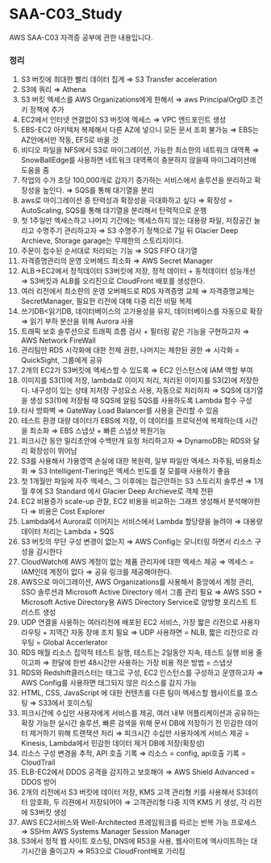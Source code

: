 # SAA-C03_Study
AWS SAA-C03 자격증 공부에 관한 내용입니다.

### 정리

1. S3 버킷에 최대한 빨리 데이터 집계 ⇒ S3 Transfer acceleration
2. S3에 쿼리 ⇒ Athena
3. S3 버킷 엑세스를 AWS Organizations에게 한해서 ⇒ 
aws PrincipalOrgID 조건 키 정책에 추가
4. EC2에서 인터넷 연결없이 S3 버킷에 엑세스 ⇒
VPC 엔드포인트 생성
5. EBS-EC2 아키텍처 복제해서 다른 AZ에 넣으니 모든 문서 조회 불가능 ⇒
EBS는 AZ안에서만 작동, EFS로 바꿀 것
6. 비디오 파일을 NFS에서 S3로 마이그레이션, 가능한 최소한의 네트워크 대역폭 ⇒
SnowBallEdge를 사용하면 네트워크 대역폭이 충분하지 않을때 마이그레이션에 도움을 줌
7. 작업의 수가 초당 100,000개로 갑자기 증가하는 서비스에서 솔루션을 분리하고 확장성을 높인다. ⇒
SQS를 통해 대기열을 분리
8. aws로 마이그레이션 중 탄력성과 확장성을 극대화하고 싶다 ⇒
확장성 = AutoScaling, SQS를 통해 대기열을 분리해서 탄력적으로 운행
9. 첫 1주일만 엑세스하고 나머지 기간에는 엑세스하지 않는 대용량 파일, 저장공간 늘리고 수명주기 관리하고자 ⇒ 
S3 수명주기 정책으로 7일 뒤 Glacier Deep Archieve, Storage garage는 무제한의 스토리지이다.
10. 주문이 접수된 순서대로 처리되는 기능 ⇒
SQS FIFO 대기열
11. 자격증명관리의 운영 오버헤드 최소화 ⇒ AWS Secret Manager
12. ALB→EC2에서 정적데이터 S3버킷에 저장, 정적 데이터 + 동적데이터 성능개선 ⇒ 
S3버킷과 ALB를 오리진으로 CloudFront 배포를 생성한다. 
13. 여러 리전에서 최소한의 운영 오버헤드로 RDS 자격증명 교체 ⇒
자격증명교체는 SecretManager, 필요한 리전에 대해 다중 리전 비밀 복제
14. 쓰기DB<읽기DB, 데이터베이스의 고가용성을 유지, 데이터베이스를 자동으로 확장 ⇒
읽기 부하 분산을 위해 Aurora  사용
15. 트래픽 보호 솔루션으로 트래픽 흐름 검사 + 필터링 같은 기능을 구현하고자 ⇒
AWS Network FireWall
16. 관리팀만 RDS 시각화에 대한 전체 권한, 나머지는 제한된 권한 ⇒
시각화 = QuickSight, 그룹에게 공유 
17. 2개의 EC2가 S3버킷에 엑세스할 수 있도록 ⇒
EC2 인스턴스에 IAM 역할 부여
18. 이미지를 S3(1)에 저장, lambda로 이미지 처리, 처리된 이미지를 S3(2)에 저장한다. 내구성이 있는 상태 지저장 구성요소 사용, 자동으로 처리하자 ⇒
SQS에 대기열을 생성 S3(1)에 저장될 때 SQS에 알림
SQS를 사용하도록 Lambda 함수 구성
19. 타사 방화벽 ⇒ GateWay Load Balancer를 사용을 관리할 수 있음
20. 테스트 환경 대량 데이터가 EBS에 저장, 이 데이터를 프로덕션에 복제하는데 시간을 최소화 ⇒ EBS 스냅샷 + 빠른 스냅샷 복원기능
21. 피크시간 동안 밀리초안에 수백만개 요청 처리하고자 ⇒ DynamoDB는 RDS와 달리 확장성이 뛰어남
22. S3를 사용해서 가용영역 손실에 대한 복원력, 일부 파일만 엑세스 자주됨, 비용최소화 ⇒ S3 Intelligent-Tiering은 엑세스 빈도를 잘 모를때 사용하기 좋음
23. 첫 1개월만 파일에 자주 엑세스, 그 이후에는 접근안하는 S3 스토리지 솔루션 ⇒ 1개월 후에 S3 Standard 에서 Glacier Deep Archieve로 객체 전환
24. EC2 비용증가 scale-up 관찰, EC2 비용을 비교하는 그래프 생성해서 분석해야한다 ⇒ 비용은 Cost Explorer
25. Lambda에서 Aurora로 이어지는 서비스에서 Lambda 할당량을 늘려야 ⇒ 대용량 데이터 처리는 Lambda + SQS
26. S3 버킷의 무단 구성 변경이 없는지 ⇒ AWS Config는 모니터링 하면서 리소스 구성을 감시한다
27. CloudWatch에 AWS 계정이 없는 제품 관리자에 대한 엑세스 제공 ⇒ 엑세스 = IAM인데 계정이 없다 ⇒ 공유 링크를 제공해야한다.
28. AWS으로 마이그레이션, AWS Organizations를 사용해서 중앙에서 계정 관리, SSO 솔루션과 Microsoft Active Directory 에서 그룹 관리 필요 ⇒
AWS SSO + Microsoft Active Directory용 AWS Directory Service로 양방향 포리스트 트러스트 생성
29. UDP 연결을 사용하는 여러리전에 배포된 EC2 서비스, 가장 짧은 리전으로 사용자 라우팅 + 지역간 자동 장애 조치 필요 ⇒ 
UDP 사용하면 = NLB, 짧은 리전으로 라우팅 = Global Accerlerator
30. RDS 매월 리소스 집약적 테스트 실행, 테스트는 2일동안 지속, 테스트 실행 비용 줄이고파 ⇒
한달에 한번 48시간만 사용하는 가장 비용 적은 방법 = 스냅샷
31. RDS와 Redshift클러스터는 태그로 구성, EC2 인스턴스를 구성하고 운영하고자 ⇒ AWS Config를 사용하면 태그되지 않은 리소스를 감지 가능
32. HTML, CSS, JavaScript 에 대한 컨텐츠를 다른 팀이 엑세스할 웹사이트를 호스팅 ⇒ S33에서 호이스팅
33. 피크시간에 수십만 사용자에게 서비스를 제공, 여러 내부 어플리케이션과 공유하는 확장 가능한 실시간 솔루션, 
빠른 검색을 위해 문서 DB에 저장하기 전 민감한 데이터 제거하기 위해 트랜잭션 처리 ⇒
피크시간 수십만 사용자에게 서비스 제공 = Kinesis,
Lambda에서 민감한 데이터 제거 DB에 저장(확장성)
34. 리소스 구성 변경을 추적, API 호출 기록 ⇒ 리소스 = config, api호출 기록 = CloudTrail
35. ELB-EC2에서 DDOS 공격을 감지하고 보호해야 ⇒ AWS Shield Advanced = DDOS 방어
36. 2개의 리전에서 S3 버킷에 데이터 저장, KMS 고객 관리형 키를 사용해서 S3데이터 암호화, 두 리젼에서 저장되어야 ⇒ 
고객관리형 다중 지역 KMS 키 생성, 각 리전에 S3버킷 생성
37. AWS EC2서비스와 Well-Architected 프레임워크를 따르는 반복 가능 프로세스 ⇒
SSHm AWS Systems Manager Session Manager
38. S3에서 정적 웹 사이트 호스팅, DNS에 R53을 사용, 웹사이트에 엑사이트하는 대기시간을 줄이고자 ⇒
R53으로 CloudFront배포 가리킴
